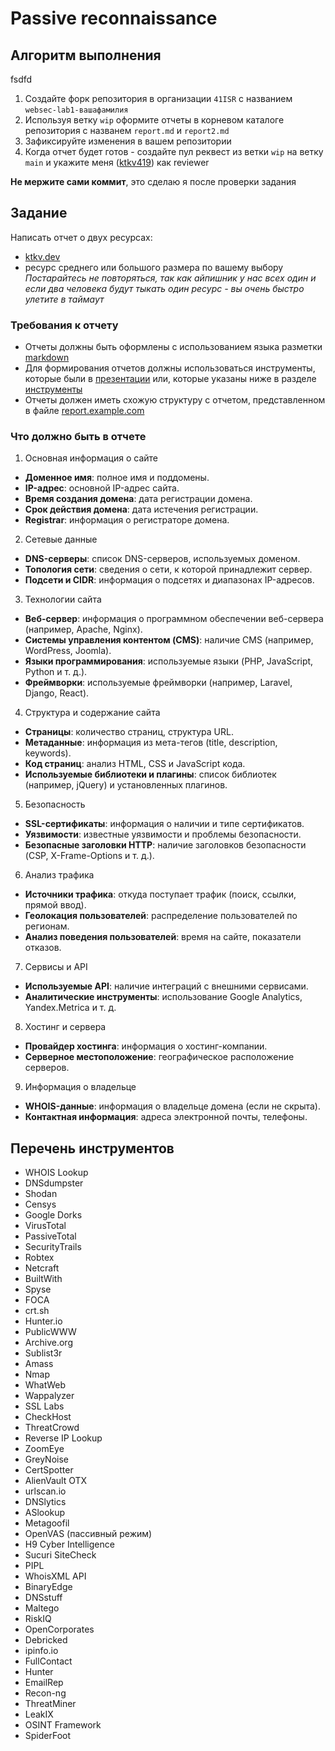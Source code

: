 # Passive reconnaissance

## Алгоритм выполнения
fsdfd
1. Создайте форк репозитория в организации `41ISR` с названием `websec-lab1-вашафамилия`
2. Используя ветку `wip` оформите отчеты в корневом каталоге репозитория с названем `report.md` и `report2.md`
3. Зафиксируйте изменения в вашем репозитории
4. Когда отчет будет готов - создайте пул реквест из ветки `wip` на ветку `main` и укажите меня ([ktkv419](https://github.com/ktkv419)) как reviewer

**Не мержите сами коммит**, это сделаю я после проверки задания

## Задание

Написать отчет о двух ресурсах:

-   [ktkv.dev](https://ktkv.dev)
-   ресурс среднего или большого размера по вашему выбору
_Постарайтесь не повторяться, так как айпишник у нас всех один и если два человека будут тыкать один ресурс - вы очень быстро улетите в таймаут_

### Требования к отчету

-   Отчеты должны быть оформлены с использованием языка разметки [markdown](https://learnxinyminutes.com/docs/ru-ru/markdown-ru/)
-   Для формирования отчетов должны использоваться инструменты, которые были в [презентации](https://ktkv-presentations.github.io/websec-2) или, которые указаны ниже в разделе [инструменты](#перечень-инструментов)
-   Отчеты должен иметь схожую структуру с отчетом, представленном в файле [report.example.com](./report.example.md)

### Что должно быть в отчете

1. Основная информация о сайте

-   **Доменное имя**: полное имя и поддомены.
-   **IP-адрес**: основной IP-адрес сайта.
-   **Время создания домена**: дата регистрации домена.
-   **Срок действия домена**: дата истечения регистрации.
-   **Registrar**: информация о регистраторе домена.

2. Сетевые данные

-   **DNS-серверы**: список DNS-серверов, используемых доменом.
-   **Топология сети**: сведения о сети, к которой принадлежит сервер.
-   **Подсети и CIDR**: информация о подсетях и диапазонах IP-адресов.

3. Технологии сайта

-   **Веб-сервер**: информация о программном обеспечении веб-сервера (например, Apache, Nginx).
-   **Системы управления контентом (CMS)**: наличие CMS (например, WordPress, Joomla).
-   **Языки программирования**: используемые языки (PHP, JavaScript, Python и т. д.).
-   **Фреймворки**: используемые фреймворки (например, Laravel, Django, React).

4. Структура и содержание сайта

-   **Страницы**: количество страниц, структура URL.
-   **Метаданные**: информация из мета-тегов (title, description, keywords).
-   **Код страниц**: анализ HTML, CSS и JavaScript кода.
-   **Используемые библиотеки и плагины**: список библиотек (например, jQuery) и установленных плагинов.

5. Безопасность

-   **SSL-сертификаты**: информация о наличии и типе сертификатов.
-   **Уязвимости**: известные уязвимости и проблемы безопасности.
-   **Безопасные заголовки HTTP**: наличие заголовков безопасности (CSP, X-Frame-Options и т. д.).

6. Анализ трафика

-   **Источники трафика**: откуда поступает трафик (поиск, ссылки, прямой ввод).
-   **Геолокация пользователей**: распределение пользователей по регионам.
-   **Анализ поведения пользователей**: время на сайте, показатели отказов.

7. Сервисы и API

-   **Используемые API**: наличие интеграций с внешними сервисами.
-   **Аналитические инструменты**: использование Google Analytics, Yandex.Metrica и т. д.

8. Хостинг и сервера

-   **Провайдер хостинга**: информация о хостинг-компании.
-   **Серверное местоположение**: географическое расположение серверов.

9. Информация о владельце

-   **WHOIS-данные**: информация о владельце домена (если не скрыта).
-   **Контактная информация**: адреса электронной почты, телефоны.

## Перечень инструментов

-   WHOIS Lookup
-   DNSdumpster
-   Shodan
-   Censys
-   Google Dorks
-   VirusTotal
-   PassiveTotal
-   SecurityTrails
-   Robtex
-   Netcraft
-   BuiltWith
-   Spyse
-   FOCA
-   crt.sh
-   Hunter.io
-   PublicWWW
-   Archive.org
-   Sublist3r
-   Amass
-   Nmap
-   WhatWeb
-   Wappalyzer
-   SSL Labs
-   CheckHost
-   ThreatCrowd
-   Reverse IP Lookup
-   ZoomEye
-   GreyNoise
-   CertSpotter
-   AlienVault OTX
-   urlscan.io
-   DNSlytics
-   ASlookup
-   Metagoofil
-   OpenVAS (пассивный режим)
-   H9 Cyber Intelligence
-   Sucuri SiteCheck
-   PIPL
-   WhoisXML API
-   BinaryEdge
-   DNSstuff
-   Maltego
-   RiskIQ
-   OpenCorporates
-   Debricked
-   ipinfo.io
-   FullContact
-   Hunter
-   EmailRep
-   Recon-ng
-   ThreatMiner
-   LeakIX
-   OSINT Framework
-   SpiderFoot
